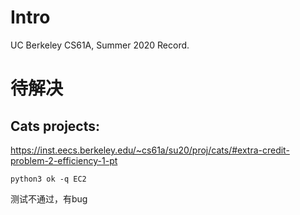 # Intro

UC Berkeley CS61A, Summer 2020 Record.    



# 待解决

## Cats projects:

https://inst.eecs.berkeley.edu/~cs61a/su20/proj/cats/#extra-credit-problem-2-efficiency-1-pt

```
python3 ok -q EC2
```

测试不通过，有bug
